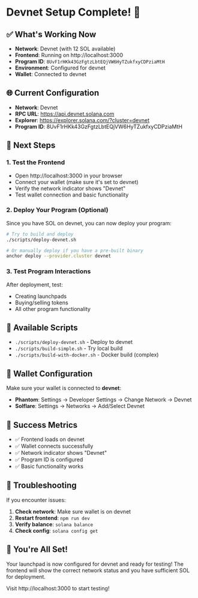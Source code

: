 # Devnet Setup Complete! 🎉

## ✅ What's Working Now

- **Network**: Devnet (with 12 SOL available)
- **Frontend**: Running on http://localhost:3000
- **Program ID**: `8UvF1rHKk43GzFgtzLbtEQjVW6HyTZukfxyCDPziaMtH`
- **Environment**: Configured for devnet
- **Wallet**: Connected to devnet

## 🌐 Current Configuration

- **Network**: Devnet
- **RPC URL**: https://api.devnet.solana.com
- **Explorer**: https://explorer.solana.com/?cluster=devnet
- **Program ID**: 8UvF1rHKk43GzFgtzLbtEQjVW6HyTZukfxyCDPziaMtH

## 🚀 Next Steps

### 1. Test the Frontend
- Open http://localhost:3000 in your browser
- Connect your wallet (make sure it's set to devnet)
- Verify the network indicator shows "Devnet"
- Test wallet connection and basic functionality

### 2. Deploy Your Program (Optional)
Since you have SOL on devnet, you can now deploy your program:

```bash
# Try to build and deploy
./scripts/deploy-devnet.sh

# Or manually deploy if you have a pre-built binary
anchor deploy --provider.cluster devnet
```

### 3. Test Program Interactions
After deployment, test:
- Creating launchpads
- Buying/selling tokens
- All other program functionality

## 🔧 Available Scripts

- `./scripts/deploy-devnet.sh` - Deploy to devnet
- `./scripts/build-simple.sh` - Try local build
- `./scripts/build-with-docker.sh` - Docker build (complex)

## 📱 Wallet Configuration

Make sure your wallet is connected to **devnet**:
- **Phantom**: Settings → Developer Settings → Change Network → Devnet
- **Solflare**: Settings → Networks → Add/Select Devnet

## 🎯 Success Metrics

- ✅ Frontend loads on devnet
- ✅ Wallet connects successfully
- ✅ Network indicator shows "Devnet"
- ✅ Program ID is configured
- ✅ Basic functionality works

## 🐛 Troubleshooting

If you encounter issues:
1. **Check network**: Make sure wallet is on devnet
2. **Restart frontend**: `npm run dev`
3. **Verify balance**: `solana balance`
4. **Check config**: `solana config get`

## 🌟 You're All Set!

Your launchpad is now configured for devnet and ready for testing! The frontend will show the correct network status and you have sufficient SOL for deployment.

Visit http://localhost:3000 to start testing!

